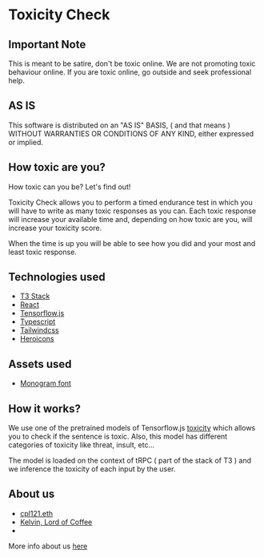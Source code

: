 # Toxicity Check

## Important Note

This is meant to be satire, don't be toxic online.
We are not promoting toxic behaviour online.
If you are toxic online, go outside and seek professional help.

## AS IS

This software is distributed on an "AS IS" BASIS, ( and that means ) WITHOUT WARRANTIES OR CONDITIONS OF ANY KIND, either expressed or implied.

## How toxic are you?

How toxic can you be? Let's find out!

Toxicity Check allows you to perform a timed endurance test in which you will have to write as many toxic responses as you can. Each toxic response will increase your available time and, depending on how toxic are you, will increase your toxicity score.

When the time is up you will be able to see how you did and your most and least toxic response.

## Technologies used

-   [T3 Stack](https://create.t3.gg/)
-   [React](https://react.dev/)
-   [Tensorflow.js](https://www.tensorflow.org/)
-   [Typescript](https://www.typescriptlang.org/)
-   [Tailwindcss](https://tailwindcss.com/)
-   [Heroicons](https://heroicons.com/)

## Assets used

-   [Monogram font](https://datagoblin.itch.io/monogram)

## How it works?

We use one of the pretrained models of Tensorflow.js [toxicity](https://github.com/tensorflow/tfjs-models/tree/master/toxicity) which allows you to check if the sentence is toxic. Also, this model has different categories of toxicity like threat, insult, etc...

The model is loaded on the context of tRPC ( part of the stack of T3 ) and we inference the toxicity of each input by the user.

## About us

-   [cpl121.eth](https://cpl121.eth.limo/)
-   [Kelvin, Lord of Coffee](https://www.linkedin.com/in/jos%C3%A9-rom%C3%A1n-018566233/)
-

More info about us [here](https://toxicitycheck.vercel.app/about)
